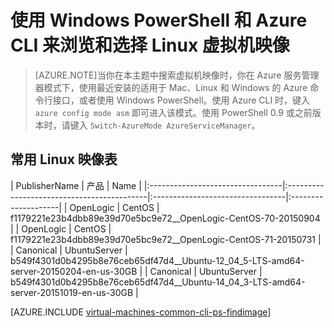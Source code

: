 <properties
   pageTitle="导航和选择 Linux VM 映像 | Azure"
   description="了解在使用资源管理器部署模型创建 Azure 虚拟机时如何确定映像的确定发布者、产品和 SKU。"
   services="virtual-machines-linux"
   documentationCenter=""
   authors="squillace"
   manager="timlt"
   editor=""
   tags="azure-resource-manager"
   />

<tags
   ms.service="virtual-machines-linux"
   ms.date="03/14/2016"
   wacn.date="05/24/2016"/>

# 使用 Windows PowerShell 和 Azure CLI 来浏览和选择 Linux 虚拟机映像

> [AZURE.NOTE]当你在本主题中搜索虚拟机映像时，你在 Azure 服务管理器模式下，使用最近安装的适用于 Mac、Linux 和 Windows 的 Azure 命令行接口，或者使用 Windows PowerShell。使用 Azure CLI 时，键入 `azure config mode asm` 即可进入该模式。使用 PowerShell 0.9 或之前版本时，请键入 `Switch-AzureMode AzureServiceManager`。

## 常用 Linux 映像表


| PublisherName | 产品 | Name |
|:---------------------------------|:-------------------------------------------|:---------------------------------|:--------------------|
| OpenLogic | CentOS | f1179221e23b4dbb89e39d70e5bc9e72__OpenLogic-CentOS-70-20150904 |
| OpenLogic | CentOS | f1179221e23b4dbb89e39d70e5bc9e72__OpenLogic-CentOS-71-20150731 |
| Canonical | UbuntuServer | b549f4301d0b4295b8e76ceb65df47d4__Ubuntu-12_04_5-LTS-amd64-server-20150204-en-us-30GB |
| Canonical | UbuntuServer | b549f4301d0b4295b8e76ceb65df47d4__Ubuntu-14_04_3-LTS-amd64-server-20151019-en-us-30GB |


[AZURE.INCLUDE [virtual-machines-common-cli-ps-findimage](../includes/virtual-machines-common-cli-ps-findimage.md)]

<!---HONumber=Mooncake_0118_2016-->